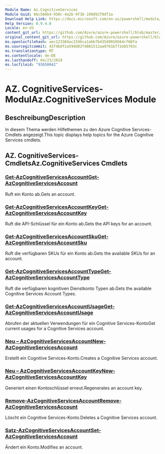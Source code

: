 ```yaml
---
Module Name: Az.CognitiveServices
Module Guid: 66c566b4-950c-4a2b-9f3b-199d92f0df1a
Download Help Link: https://docs.microsoft.com/en-us/powershell/module/az.cognitiveservices
Help Version: 0.9.4.0
Locale: en-US
content_git_url: https://github.com/Azure/azure-powershell/blob/master/src/CognitiveServices/CognitiveServices/help/Az.CognitiveServices.md
original_content_git_url: https://github.com/Azure/azure-powershell/blob/master/src/CognitiveServices/CognitiveServices/help/Az.CognitiveServices.md
ms.openlocfilehash: aec123384ac2346ca1abb7b435d9016564cf60fa
ms.sourcegitcommit: 43f4bdf2a59dd82fd881512aa9761bf72eb5703c
ms.translationtype: MT
ms.contentlocale: de-DE
ms.lasthandoff: 04/23/2019
ms.locfileid: "93650042"
---
```

# <span data-ttu-id="4c0b0-101">AZ. CognitiveServices-Modul</span><span class="sxs-lookup"><span data-stu-id="4c0b0-101">Az.CognitiveServices Module</span></span>
## <span data-ttu-id="4c0b0-102">Beschreibung</span><span class="sxs-lookup"><span data-stu-id="4c0b0-102">Description</span></span>
<span data-ttu-id="4c0b0-103">In diesem Thema werden Hilfethemen zu den Azure Cognitive Services-Cmdlets angezeigt.</span><span class="sxs-lookup"><span data-stu-id="4c0b0-103">This topic displays help topics for the Azure Cognitive Services cmdlets.</span></span>

## <span data-ttu-id="4c0b0-104">AZ. CognitiveServices-Cmdlets</span><span class="sxs-lookup"><span data-stu-id="4c0b0-104">Az.CognitiveServices Cmdlets</span></span>
### [<span data-ttu-id="4c0b0-105">Get-AzCognitiveServicesAccount</span><span class="sxs-lookup"><span data-stu-id="4c0b0-105">Get-AzCognitiveServicesAccount</span></span>](Get-AzCognitiveServicesAccount.md)
<span data-ttu-id="4c0b0-106">Ruft ein Konto ab.</span><span class="sxs-lookup"><span data-stu-id="4c0b0-106">Gets an account.</span></span>

### [<span data-ttu-id="4c0b0-107">Get-AzCognitiveServicesAccountKey</span><span class="sxs-lookup"><span data-stu-id="4c0b0-107">Get-AzCognitiveServicesAccountKey</span></span>](Get-AzCognitiveServicesAccountKey.md)
<span data-ttu-id="4c0b0-108">Ruft die API-Schlüssel für ein Konto ab.</span><span class="sxs-lookup"><span data-stu-id="4c0b0-108">Gets the API keys for an account.</span></span>

### [<span data-ttu-id="4c0b0-109">Get-AzCognitiveServicesAccountSku</span><span class="sxs-lookup"><span data-stu-id="4c0b0-109">Get-AzCognitiveServicesAccountSku</span></span>](Get-AzCognitiveServicesAccountSku.md)
<span data-ttu-id="4c0b0-110">Ruft die verfügbaren SKUs für ein Konto ab.</span><span class="sxs-lookup"><span data-stu-id="4c0b0-110">Gets the available SKUs for an account.</span></span>

### [<span data-ttu-id="4c0b0-111">Get-AzCognitiveServicesAccountType</span><span class="sxs-lookup"><span data-stu-id="4c0b0-111">Get-AzCognitiveServicesAccountType</span></span>](Get-AzCognitiveServicesAccountType.md)
<span data-ttu-id="4c0b0-112">Ruft die verfügbaren kognitiven Dienstkonto Typen ab.</span><span class="sxs-lookup"><span data-stu-id="4c0b0-112">Gets the available Cognitive Services Account Types.</span></span>

### [<span data-ttu-id="4c0b0-113">Get-AzCognitiveServicesAccountUsage</span><span class="sxs-lookup"><span data-stu-id="4c0b0-113">Get-AzCognitiveServicesAccountUsage</span></span>](Get-AzCognitiveServicesAccountUsage.md)
<span data-ttu-id="4c0b0-114">Abrufen der aktuellen Verwendungen für ein Cognitive Services-Konto</span><span class="sxs-lookup"><span data-stu-id="4c0b0-114">Get current usages for a Cognitive Services account.</span></span>

### [<span data-ttu-id="4c0b0-115">Neu – AzCognitiveServicesAccount</span><span class="sxs-lookup"><span data-stu-id="4c0b0-115">New-AzCognitiveServicesAccount</span></span>](New-AzCognitiveServicesAccount.md)
<span data-ttu-id="4c0b0-116">Erstellt ein Cognitive Services-Konto.</span><span class="sxs-lookup"><span data-stu-id="4c0b0-116">Creates a Cognitive Services account.</span></span>

### [<span data-ttu-id="4c0b0-117">Neu – AzCognitiveServicesAccountKey</span><span class="sxs-lookup"><span data-stu-id="4c0b0-117">New-AzCognitiveServicesAccountKey</span></span>](New-AzCognitiveServicesAccountKey.md)
<span data-ttu-id="4c0b0-118">Generiert einen Kontoschlüssel erneut.</span><span class="sxs-lookup"><span data-stu-id="4c0b0-118">Regenerates an account key.</span></span>

### [<span data-ttu-id="4c0b0-119">Remove-AzCognitiveServicesAccount</span><span class="sxs-lookup"><span data-stu-id="4c0b0-119">Remove-AzCognitiveServicesAccount</span></span>](Remove-AzCognitiveServicesAccount.md)
<span data-ttu-id="4c0b0-120">Löscht ein Cognitive Services-Konto.</span><span class="sxs-lookup"><span data-stu-id="4c0b0-120">Deletes a Cognitive Services account.</span></span>

### [<span data-ttu-id="4c0b0-121">Satz-AzCognitiveServicesAccount</span><span class="sxs-lookup"><span data-stu-id="4c0b0-121">Set-AzCognitiveServicesAccount</span></span>](Set-AzCognitiveServicesAccount.md)
<span data-ttu-id="4c0b0-122">Ändert ein Konto.</span><span class="sxs-lookup"><span data-stu-id="4c0b0-122">Modifies an account.</span></span>

